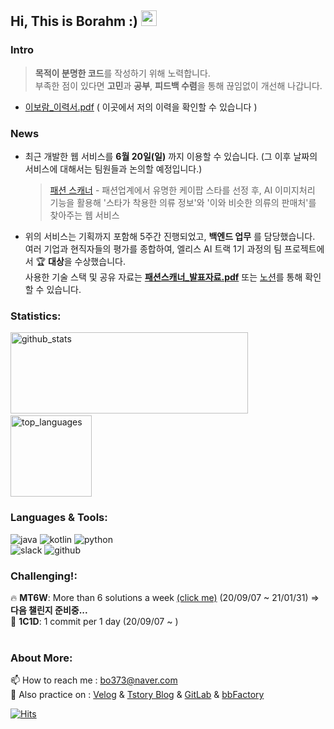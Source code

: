 <h2> Hi, This is Borahm :) <img src="https://media.giphy.com/media/hvRJCLFzcasrR4ia7z/giphy.gif" width="25px"> </h2>

### Intro

> **목적이 분명한 코드**를 작성하기 위해 노력합니다.<br/>
> 부족한 점이 있다면 **고민**과 **공부**, **피드백 수렴**을 통해 끊임없이 개선해 나갑니다.

- [이보람_이력서.pdf](https://github.com/bky373/bky373/files/6670983/_.pdf) ( 이곳에서 저의 이력을 확인할 수 있습니다 )

### News

- 최근 개발한 웹 서비스를 **6월 20일(일)** 까지 이용할 수 있습니다. (그 이후 날짜의 서비스에 대해서는 팀원들과 논의할 예정입니다.)

  > [패션 스캐너](https://blackpink.fashion-scanner.site/) -  패션업계에서 유명한 케이팝 스타를 선정 후, AI 이미지처리 기능을 활용해 '스타가 착용한 의류 정보'와 '이와 비슷한 의류의 판매처'를 찾아주는 웹 서비스

-  위의 서비스는 기획까지 포함해 5주간 진행되었고, **백엔드 업무** 를 담당했습니다. <br>여러 기업과 현직자들의 평가를 종합하여, 엘리스 AI 트랙 1기 과정의 팀 프로젝트에서 🏆 **대상**을 수상했습니다. <br> 사용한 기술 스택 및 공유 자료는 [**패션스캐너_발표자료.pdf**](https://github.com/bky373/bky373/files/6645283/_.pdf) 또는 [노션](https://www.notion.so/3-d0ddc9587fde4619825eb2a9f6287e1f)를 통해 확인할 수 있습니다.

### Statistics:

<p align="left">
  <img alt="github_stats" src="https://github-readme-stats.vercel.app/api?username=bky373&hide=stars&show_icons=true&theme=radical" width="380" height="130"/> &nbsp;
  <img alt="top_languages" src="https://github-readme-stats.vercel.app/api/top-langs/?username=bky373&layout=compact&theme=radical" height="130">
</p>





### Languages & Tools: 

<p>
  <img alt="java" src="https://img.shields.io/badge/-Java-FF7A59?style=flat-square&logo=java&logoColor=white" />
  <img alt="kotlin" src="https://img.shields.io/badge/-Kotlin-01B3E3?style=flat-square&logo=kotlin&logoColor=white" />
  <img alt="python" src="https://img.shields.io/badge/-Python-5881D8?style=flat-square&logo=python&logoColor=white" />
  <br>
  <img alt="slack" src="https://img.shields.io/badge/-Slack-FF4785?style=flat-square&logo=slack&logoColor=white" />
  <img alt="github" src="https://img.shields.io/badge/-Github-313131?style=flat-square&logo=github&logoColor=white" />
</p>





### Challenging!:

🔥 **MT6W**: More than 6 solutions a week [(click me)](https://github.com/bky373/problem-solving)  (20/09/07 ~ 21/01/31) => **다음 챌린지 준비중...** <br>
:triangular_flag_on_post: **1C1D**: 1 commit per 1 day (20/09/07 ~ )<br><br>


### About More:

📫 How to reach me : bo373@naver.com <br>
🌱 Also practice on :  [Velog](https://velog.io/@bky373/) & [Tstory Blog](https://bky373.tistory.com/) & [GitLab](https://kdt-gitlab.elice.io/bky373) & [bbFactory](https://github.com/bbFactory) 

[![Hits](https://hits.seeyoufarm.com/api/count/incr/badge.svg?url=https%3A%2F%2Fgithub.com%2Fbky373%2Fhit-counter&count_bg=%23FF4EB6&title_bg=%23555555&icon=&icon_color=%23F934A8&title=toured&edge_flat=true)](https://hits.seeyoufarm.com)

<!--
Here are some ideas to get you started:

- 🔭 I’m currently working on ...
- 🌱 I’m currently learning ...
- 👯 I’m looking to collaborate on ...
- 🤔 I’m looking for help with ...
- 💬 Ask me about ...
- 📫 How to reach me: ...
- 😄 Pronouns: ...
- ⚡ Fun fact: ...
  --> 
